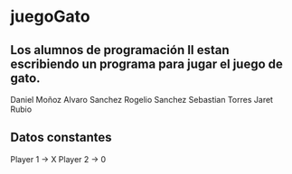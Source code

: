 # juegoGato

## Los alumnos de programación II estan escribiendo un programa para jugar el juego de gato.

Daniel Moñoz
Alvaro Sanchez
Rogelio Sanchez
Sebastian Torres
Jaret Rubio

## Datos constantes

Player 1 -> X
Player 2 -> 0

